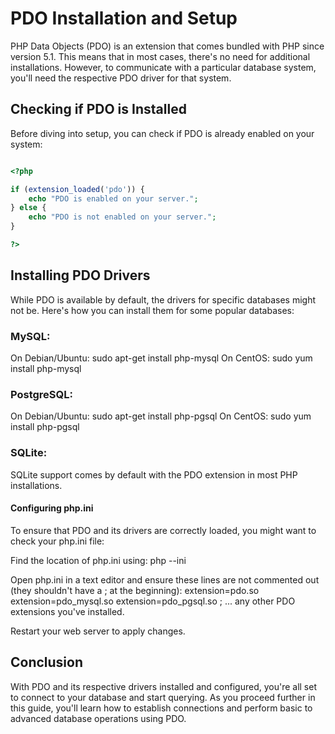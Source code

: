 # PDO Installation and Setup

PHP Data Objects (PDO) is an extension that comes bundled with PHP since version 5.1. This means that in most cases, there's no need for additional installations. However, to communicate with a particular database system, you'll need the respective PDO driver for that system.

## Checking if PDO is Installed

Before diving into setup, you can check if PDO is already enabled on your system:

```php

<?php

if (extension_loaded('pdo')) {
    echo "PDO is enabled on your server.";
} else {
    echo "PDO is not enabled on your server.";
}

?>

```

## Installing PDO Drivers
While PDO is available by default, the drivers for specific databases might not be. Here's how you can install them for some popular databases:

### MySQL:

On Debian/Ubuntu:
sudo apt-get install php-mysql
On CentOS:
sudo yum install php-mysql

### PostgreSQL:

On Debian/Ubuntu:
sudo apt-get install php-pgsql
On CentOS:
sudo yum install php-pgsql

### SQLite:

SQLite support comes by default with the PDO extension in most PHP installations.

#### Configuring php.ini
To ensure that PDO and its drivers are correctly loaded, you might want to check your php.ini file:

Find the location of php.ini using:
php --ini

Open php.ini in a text editor and ensure these lines are not commented out (they shouldn't have a ; at the beginning):
extension=pdo.so
extension=pdo_mysql.so
extension=pdo_pgsql.so
; ... any other PDO extensions you've installed.

Restart your web server to apply changes.

## Conclusion

With PDO and its respective drivers installed and configured, you're all set to connect to your database and start querying. As you proceed further in this guide, you'll learn how to establish connections and perform basic to advanced database operations using PDO.
